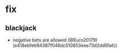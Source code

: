 # fix

## blackjack

* negative bets are allowed (@Euro20179) (e418ebfeb94387f048dc510853eee73d2dd5fafc)


